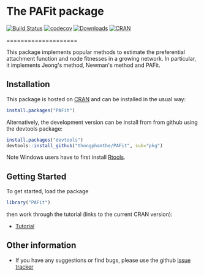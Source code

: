 # The PAFit package 
[![Build Status](https://travis-ci.org/thongphamthe/PAFit.png?branch=master)](https://travis-ci.org/thongphamthe/PAFit) 
[![codecov](https://codecov.io/gh/thongphamthe/PAFit/branch/master/graph/badge.svg)](https://codecov.io/gh/thongphamthe/PAFit)
[![Downloads](http://cranlogs.r-pkg.org/badges/PAFit?color=brightgreen)](http://cran.rstudio.com/package=PAFit)
[![CRAN](http://www.r-pkg.org/badges/version/PAFit)](http://cran.rstudio.com/package=PAFit)

====================


This package implements popular methods to estimate the preferential attachment function and node fitnesses in a growing network. 
In particular, it implements Jeong's method, Newman's method and PAFit.  


Installation
------------

This package is hosted on [CRAN](http://cran.r-project.org/web/packages/PAFit/) and can be installed in the usual way:
```r
install.packages("PAFit")
```
Alternatively, the development version can be install from from github using the devtools package:
```r
install.packages("devtools")
devtools::install_github("thongphamthe/PAFit", sub="pkg")
```

Note Windows users have to first install [Rtools](http://cran.rstudio.com/bin/windows/Rtools/).

Getting Started
---------------

To get started, load the package
```r
library("PAFit")
```
then work through the tutorial (links to the current CRAN version): 

 * [Tutorial](https://cran.r-project.org/web/packages/PAFit/vignettes/Tutorial.pdf)


Other information
-----------------

 * If you have any suggestions or find bugs, please use the github [issue tracker](https://github.com/thongphamthe/PAFit/issues)
